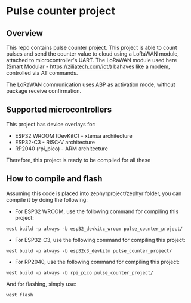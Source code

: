 # Pulse counter project

## Overview

This repo contains pulse counter project. This project is able to count pulses and send the counter value to cloud using a LoRaWAN module, attached to microcontroller's UART. The LoRaWAN module used here (Smart Modular - https://ziliatech.com/iot/) bahaves like a modem, controlled via AT commands.

The LoRaWAN communication uses ABP as activation mode, without package receive confirmation.

## Supported microcontrollers

This project has device overlays for:

* ESP32 WROOM (DevKitC) - xtensa architecture
* ESP32-C3 - RISC-V architecture
* RP2040 (rpi_pico) - ARM architecture

Therefore, this project is ready to be compiled for all these 

## How to compile and flash

Assuming this code is placed into zephyrproject/zephyr folder, you can compile it by doing the following: 

* For ESP32 WROOM, use the following command for compiling this project:

`west build -p always -b esp32_devkitc_wroom pulse_counter_project/`

* For ESP32-C3, use the following command for compiling this project:

`west build -p always -b esp32c3_devkitm pulse_counter_project/`

* For RP2040, use the following command for compiling this project:

`west build -p always -b rpi_pico pulse_counter_project/`

And for flashing, simply use:

`west flash`